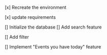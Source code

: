 [x] Recreate the environment

[x] update requirements

[] Initialize the database
[] Add search feature

[] Add filter

[] Implement "Events you have today" feature
